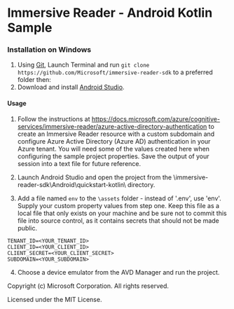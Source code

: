 # Immersive Reader - Android Kotlin Sample

### Installation on Windows

1. Using [Git](https://git-scm.com/), Launch Terminal and run `git clone https://github.com/Microsoft/immersive-reader-sdk` to a preferred folder then:
2. Download and install [Android Studio](https://developer.android.com/studio).

#### Usage

1. Follow the instructions at https://docs.microsoft.com/azure/cognitive-services/immersive-reader/azure-active-directory-authentication to create an Immersive Reader resource with a custom subdomain and configure Azure Active Directory (Azure AD) authentication in your Azure tenant. You will need some of the values created here when configuring the sample project properties. Save the output of your session into a text file for future reference.

2. Launch Android Studio and open the project from the \immersive-reader-sdk\Android\quickstart-kotlin\ directory.

3. Add a file named `env` to the `\assets` folder - instead of '.env', use 'env'. Supply your custom property values from step one. Keep this file as a local file that only exists on your machine and be sure not to commit this file into source control, as it contains secrets that should not be made public.

```env
TENANT_ID=<YOUR_TENANT_ID>
CLIENT_ID=<YOUR_CLIENT_ID>
CLIENT_SECRET=<YOUR_CLIENT_SECRET>
SUBDOMAIN=<YOUR_SUBDOMAIN>
```

4. Choose a device emulator from the AVD Manager and run the project.

Copyright (c) Microsoft Corporation. All rights reserved.

Licensed under the MIT License.
